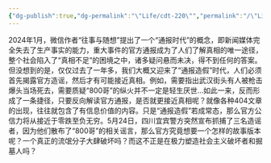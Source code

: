 ```yaml
---
{"dg-publish":true,"dg-permalink":"\"Life/cdt-220\"","permalink":"/\"Life/cdt-220\"/","title":"【CDT周报】第220期：枪击又叫“故意伤害”，欠薪又叫“走审批流程”","tags":["clippings"]}
---
```


2024年1月，微信作者“往事与随想”提出了一个“通报时代”的概念，即新闻媒体完全失去了生产事实的能力，重大事件的官方通报成为了人们了解真相的唯一途径，整个社会陷入了“真相不足”的困境之中，诸多疑问悬而未决，得不到任何的答案。但没想到的是，仅仅过去了一年多，我们大概又迎来了“通报造假”时代，人们必须首先揭露官方造谣，然后才有可能接近真相。例如，需要指出武汉街头有人被枪击爆头当场死去，需要质疑“800哥”的纵火并不一定是轻生厌世…如此一来，反而形成了一条捷径，只要反向解读官方通报，是否就更接近真相呢？就像各种404文章的出现，往往就包含了有信息价值的内容。只是“通报造假”若成常态，那么官方公信力将从接近于零跌至负无穷。5月24日，四川宜宾警方突然宣布抓捕了三名造谣者，因为他们散布了“800哥”的相关谣言，那么官方究竟想要一个怎样的故事版本呢？一个真正的流氓分子大肆破坏吗？而这不正是在极力塑造社会主义破坏者和掘墓人吗？